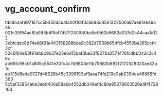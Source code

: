 # vg_account_confirm

fdc8b4af997167cc5b450dabafa20f93f0c6b93c8561322500a87ae91ae49a35
021c35f94ac8fa995b4f9af7d57f240940ba5ef560b5683a037d0c44caa1a122
3cbfcdac8d74ed8f91e443158288bda9c382d7939b654fcb4550be285ccf43cf
52c6f60e53f91db8c9d37e23e6d15baf3be23f827ba2571476fcdbb042c2c46c
ab69fc98c01a805c5541e30fc4c7b9804ef1b75862b692f2172528020ae32a1c
ab315d8ede0727d46926b45c3096193ef9aea74fd219c0ab0394ce46865fd363
5c5af33854abe3eb0408a58abb4052db348efdc88e95079803526a18f472916d
